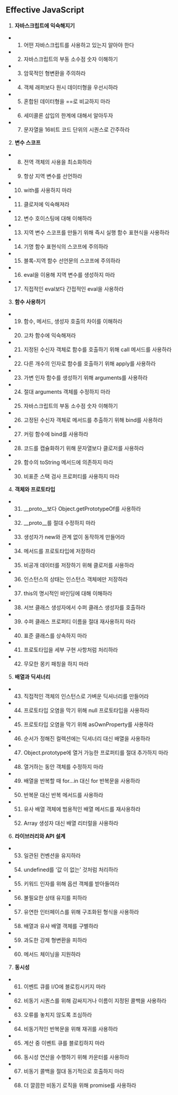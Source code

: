 ## Effective JavaScript

1. __자바스크립트에 익숙해지기__
  * 01. 어떤 자바스크립트를 사용하고 있는지 알아야 한다
  * 02. 자바스크립트의 부동 소수점 숫자 이해하기
  * 03. 암묵적인 형변환을 주의하라
  * 04. 객체 래퍼보다 원시 데이터형을 우선시하라
  * 05. 혼합된 데이터형을 ==로 비교하지 마라
  * 06. 세미콜론 삽입의 한계에 대해서 알아두자
  * 07. 문자열을 16비트 코드 단위의 시퀀스로 간주하라

2. __변수 스코프__
  * 08. 전역 객체의 사용을 최소화하라
  * 09. 항상 지역 변수를 선언하라
  * 10. with를 사용하지 마라
  * 11. 클로저에 익숙해져라
  * 12. 변수 호이스팅에 대해 이해하라
  * 13. 지역 변수 스코프를 만들기 위해 즉시 실행 함수 표현식을 사용하라
  * 14. 기명 함수 표현식의 스코프에 주의하라
  * 15. 블록-지역 함수 선언문의 스코프에 주의하라
  * 16. eval을 이용해 지역 변수를 생성하지 마라
  * 17. 직접적인 eval보다 간접적인 eval을 사용하라

3. __함수 사용하기__
  * 19. 함수, 메서드, 생성자 호출의 차이를 이해하라
  * 20. 고차 함수에 익숙해져라
  * 21. 지정된 수신자 객체로 함수를 호출하기 위해 call 메서드를 사용하라
  * 22. 다른 개수의 인자로 함수를 호출하기 위해 apply를 사용하라
  * 23. 가변 인자 함수를 생성하기 위해 arguments를 사용하라
  * 24. 절대 arguments 객체를 수정하지 마라
  * 25. 자바스크립트의 부동 소수점 숫자 이해하기
  * 26. 고정된 수신자 객체로 메서드를 추출하기 위해 bind를 사용하라
  * 27. 커링 함수에 bind를 사용하라
  * 28. 코드를 캡슐화하기 위해 문자열보다 클로저를 사용하라
  * 29. 함수의 toString 메서드에 의존하지 마라
  * 30. 비표준 스택 검사 프로퍼티를 사용하지 마라

4. __객체와 프로토타입__
  * 31. __proto__보다 Object.getPrototypeOf를 사용하라
  * 32. __proto__를 절대 수정하지 마라
  * 33. 생성자가 new와 관계 없이 동작하게 만들어라
  * 34. 메서드를 프로토타입에 저장하라
  * 35. 비공개 데이터를 저장하기 위해 클로저를 사용하라
  * 36. 인스턴스의 상태는 인스턴스 객체에만 저장하라
  * 37. this의 명시적인 바인딩에 대해 이해하라
  * 38. 서브 클래스 생성자에서 수퍼 클래스 생성자를 호출하라
  * 39. 수퍼 클래스 프로퍼티 이름을 절대 재사용하지 마라
  * 40. 표준 클래스를 상속하지 마라
  * 41. 프로토타입을 세부 구현 사항처럼 처리하라
  * 42. 무모한 몽키 패칭을 하지 마라

5. __배열과 딕셔너리__
  * 43. 직접적인 객체의 인스턴스로 가벼운 딕셔너리를 만들어라
  * 44. 프로토타입 오염을 막기 위해 null 프로토타입을 사용하라
  * 45. 프로토타입 오염을 막기 위해 asOwnProperty를 사용하라
  * 46. 순서가 정해진 컬렉션에는 딕셔너리 대신 배열을 사용하라
  * 47. Object.prototype에 열거 가능한 프로퍼티를 절대 추가하지 마라
  * 48. 열거하는 동안 객체를 수정하지 마라
  * 49. 배열을 반복할 때 for...in 대신 for 반복문을 사용하라
  * 50. 반복문 대신 반복 메서드를 사용하라
  * 51. 유사 배열 객체에 범용적인 배열 메서드를 재사용하라
  * 52. Array 생성자 대신 배열 리터럴을 사용하라

6. __라이브러리와 API 설계__
  * 53. 일관된 컨벤션을 유지하라
  * 54. undefined를 ‘값 이 없는’ 것처럼 처리하라
  * 55. 키워드 인자를 위해 옵션 객체를 받아들여라
  * 56. 불필요한 상태 유지를 피하라
  * 57. 유연한 인터페이스를 위해 구조화된 형식을 사용하라
  * 58. 배열과 유사 배열 객체를 구별하라
  * 59. 과도한 강제 형변환을 피하라
  * 60. 메서드 체이닝을 지원하라

7. __동시성__
  * 61. 이벤트 큐를 I/O에 블로킹시키지 마라
  * 62. 비동기 시퀀스를 위해 감싸지거나 이름이 지정된 콜백을 사용하라
  * 63. 오류를 놓치지 않도록 조심하라
  * 64. 비동기적인 반복문을 위해 재귀를 사용하라
  * 65. 계산 중 이벤트 큐를 블로킹하지 마라
  * 66. 동시성 연산을 수행하기 위해 카운터를 사용하라
  * 67. 비동기 콜백을 절대 동기적으로 호출하지 마라
  * 68. 더 깔끔한 비동기 로직을 위해 promise를 사용하라 